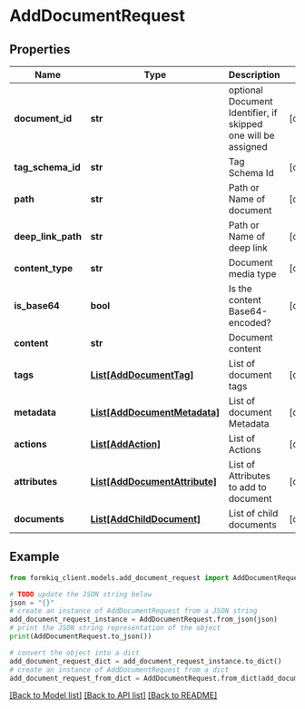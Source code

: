 # AddDocumentRequest


## Properties

Name | Type | Description | Notes
------------ | ------------- | ------------- | -------------
**document_id** | **str** | optional Document Identifier, if skipped one will be assigned | [optional] 
**tag_schema_id** | **str** | Tag Schema Id | [optional] 
**path** | **str** | Path or Name of document | [optional] 
**deep_link_path** | **str** | Path or Name of deep link | [optional] 
**content_type** | **str** | Document media type | [optional] 
**is_base64** | **bool** | Is the content Base64-encoded? | [optional] 
**content** | **str** | Document content | 
**tags** | [**List[AddDocumentTag]**](AddDocumentTag.md) | List of document tags | [optional] 
**metadata** | [**List[AddDocumentMetadata]**](AddDocumentMetadata.md) | List of document Metadata | [optional] 
**actions** | [**List[AddAction]**](AddAction.md) | List of Actions | [optional] 
**attributes** | [**List[AddDocumentAttribute]**](AddDocumentAttribute.md) | List of Attributes to add to document | [optional] 
**documents** | [**List[AddChildDocument]**](AddChildDocument.md) | List of child documents | [optional] 

## Example

```python
from formkiq_client.models.add_document_request import AddDocumentRequest

# TODO update the JSON string below
json = "{}"
# create an instance of AddDocumentRequest from a JSON string
add_document_request_instance = AddDocumentRequest.from_json(json)
# print the JSON string representation of the object
print(AddDocumentRequest.to_json())

# convert the object into a dict
add_document_request_dict = add_document_request_instance.to_dict()
# create an instance of AddDocumentRequest from a dict
add_document_request_from_dict = AddDocumentRequest.from_dict(add_document_request_dict)
```
[[Back to Model list]](../README.md#documentation-for-models) [[Back to API list]](../README.md#documentation-for-api-endpoints) [[Back to README]](../README.md)


